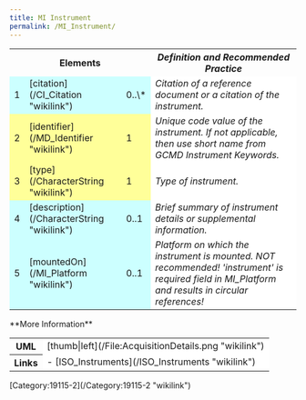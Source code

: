 ```yaml
---
title: MI Instrument
permalink: /MI_Instrument/
---
```


<table class="wikitable">
<tr>
<th colspan="3">
Elements

</th>
<th>
<i>Definition and Recommended Practice</i>

</th>
</tr>
<tr>
<td bgcolor="CCFFFF">
1

</td>
<td bgcolor="CCFFFF">
[citation](/CI_Citation "wikilink")

</td>
<td bgcolor="CCFFFF">
0..\*

</td>
<td bgcolor="FFFFFF">
<i>Citation of a reference document or a citation of the instrument.</i>

</td>
</tr>
<tr>
<td bgcolor="FFFF99">
2

</td>
<td bgcolor="FFFF99">
[identifier](/MD_Identifier "wikilink")

</td>
<td bgcolor="FFFF99">
1

</td>
<td bgcolor="FFFFFF">
<i>Unique code value of the instrument. If not applicable, then use short name from GCMD Instrument Keywords.</i>

</td>
</tr>
<tr>
<td bgcolor="FFFF99">
3

</td>
<td bgcolor="FFFF99">
[type](/CharacterString "wikilink")

</td>
<td bgcolor="FFFF99">
1

</td>
<td bgcolor="FFFFFF">
<i>Type of instrument.</i>

</td>
</tr>
<tr>
<td bgcolor="CCFFFF">
4

</td>
<td bgcolor="CCFFFF">
[description](/CharacterString "wikilink")

</td>
<td bgcolor="CCFFFF">
0..1

</td>
<td bgcolor="FFFFFF">
<i>Brief summary of instrument details or supplemental information.</i>

</td>
</tr>
<tr>
<td bgcolor="CCFFFF">
5

</td>
<td bgcolor="CCFFFF">
[mountedOn](/MI_Platform "wikilink")

</td>
<td bgcolor="CCFFFF">
0..1

</td>
<td bgcolor="FFFFFF">
<i>Platform on which the instrument is mounted. NOT recommended! 'instrument' is required field in MI_Platform and results in circular references!</i>

</td>
</tr>
</table>
**More Information**

<table class="wikitable">
<tr>
<th>
UML

</th>
<td bgcolor="FFFFFF">
[thumb|left](/File:AcquisitionDetails.png "wikilink")

</td>
<tr>
<th>
Links

</th>
<td bgcolor="FFFFFF">
-   [ISO_Instruments](/ISO_Instruments "wikilink")

</td>
</table>
[Category:19115-2](/Category:19115-2 "wikilink")